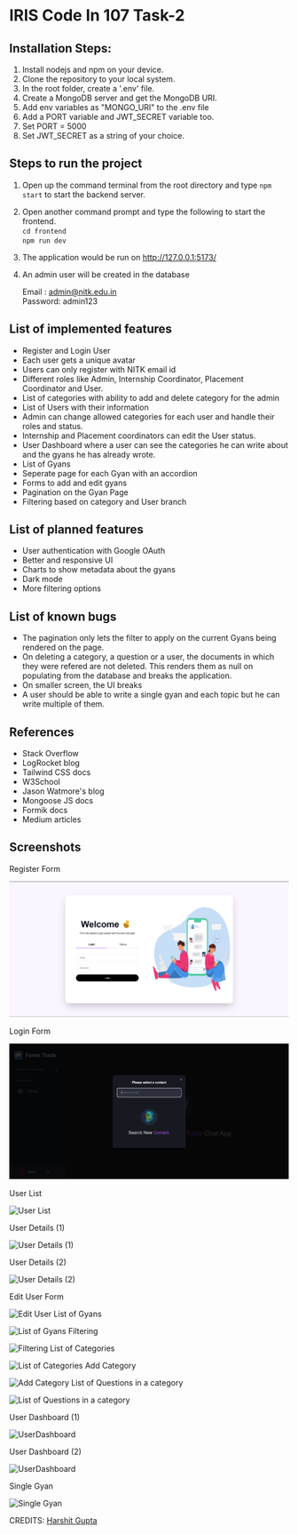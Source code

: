 # IRIS Code In 107 Task-2 

## Installation Steps:

1. Install nodejs and npm on your device.
2. Clone the repository to your local system.
3. In the root folder, create a '.env' file.
4. Create a MongoDB server and get the MongoDB URI.
5. Add env variables as "MONGO_URI" to the .env file
6. Add a PORT variable and JWT_SECRET variable too.
7. Set PORT = 5000
8. Set JWT_SECRET as a string of your choice.


## Steps to run the project

1. Open up the command terminal from the root directory and type `npm start` to start the backend server.

2. Open another command prompt and type the following to start the frontend.  
`cd frontend`  
`npm run dev`

3. The application would be run on http://127.0.0.1:5173/

4. An admin user will be created in the database  

    Email : admin@nitk.edu.in  
    Password: admin123

## List of implemented features

* Register and Login User
* Each user gets a unique avatar
* Users can only register with NITK email id
* Different roles like Admin, Internship Coordinator, Placement Coordinator and User.
* List of categories with ability to add and delete category for the admin
* List of Users with their information
* Admin can change allowed categories for each user and handle their roles and status.
* Internship and Placement coordinators can edit the User status.
* User Dashboard where a user can see the categories he can write about and the gyans he has already wrote.
* List of Gyans
* Seperate page for each Gyan with an accordion
* Forms to add and edit gyans
* Pagination on the Gyan Page
* Filtering based on category and User branch

## List of planned features

* User authentication with Google OAuth
* Better and responsive UI
* Charts to show metadata about the gyans
* Dark mode
* More filtering options

## List of known bugs
* The pagination only lets the filter to apply on the current Gyans being rendered on the page.
* On deleting a category, a question or a user, the documents in which they were refered are not deleted. This renders them as null on populating from the database and breaks the application.
* On smaller screen, the UI breaks
* A user should be able to write a single gyan and each topic but he can write multiple of them.

## References
* Stack Overflow
* LogRocket blog
* Tailwind CSS docs
* W3School
* Jason Watmore's blog
* Mongoose JS docs
* Formik docs
* Medium articles

## Screenshots

Register Form

![Register Form](./screenshots/1.png?raw=true "Register Form")


Login Form

![Login Form](./screenshots/3.png?raw=true "Login Form")

User List

![User List](./screenshots/5.png?raw=true "User List")

User Details (1)

![User Details (1)](./screenshots/6.png?raw=true "User Details (1)")

User Details (2)

![User Details (2)](./screenshots/7.png?raw=true "User Details (2)")

Edit User Form

![Edit User](./screenshots/8.png?raw=true "Edit User")
List of Gyans

![List of Gyans](./screenshots/9.png?raw=true "List of Gyans")
Filtering

![Filtering](./screenshots/10.png?raw=true "Filtering")
List of Categories

![List of Categories](./screenshots/11.png?raw=true "List of Categories")
Add Category

![Add Category](./screenshots/12.png?raw=true "Add Category")
List of Questions in a category

![List of Questions in a category](./screenshots/13.png?raw=true "List of Questions in a category")

User Dashboard (1)

![UserDashboard](./screenshots/14.png?raw=true "User Dashboard")

User Dashboard (2)

![UserDashboard](./screenshots/15.png?raw=true "User Dashboard")

Single Gyan

![Single Gyan](./screenshots/16.png?raw=true "Single Gyan")



CREDITS: [Harshit Gupta](https://github.com/hgupta12)







